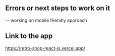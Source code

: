 ## Errors or next steps to work on it

-- working on mobile firendly approach

## Link to the app

https://retro-shop-react-js.vercel.app/
